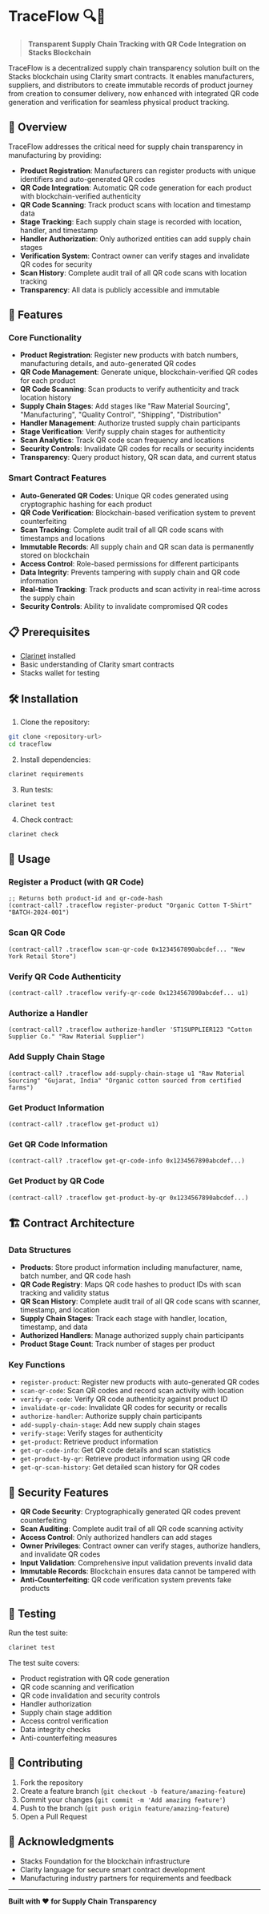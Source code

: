 # TraceFlow 🔍📱

> **Transparent Supply Chain Tracking with QR Code Integration on Stacks Blockchain**

TraceFlow is a decentralized supply chain transparency solution built on the Stacks blockchain using Clarity smart contracts. It enables manufacturers, suppliers, and distributors to create immutable records of product journey from creation to consumer delivery, now enhanced with integrated QR code generation and verification for seamless physical product tracking.

## 🎯 Overview

TraceFlow addresses the critical need for supply chain transparency in manufacturing by providing:

- **Product Registration**: Manufacturers can register products with unique identifiers and auto-generated QR codes
- **QR Code Integration**: Automatic QR code generation for each product with blockchain-verified authenticity
- **QR Code Scanning**: Track product scans with location and timestamp data
- **Stage Tracking**: Each supply chain stage is recorded with location, handler, and timestamp
- **Handler Authorization**: Only authorized entities can add supply chain stages
- **Verification System**: Contract owner can verify stages and invalidate QR codes for security
- **Scan History**: Complete audit trail of all QR code scans with location tracking
- **Transparency**: All data is publicly accessible and immutable

## 🚀 Features

### Core Functionality
- **Product Registration**: Register new products with batch numbers, manufacturing details, and auto-generated QR codes
- **QR Code Management**: Generate unique, blockchain-verified QR codes for each product
- **QR Code Scanning**: Scan products to verify authenticity and track location history
- **Supply Chain Stages**: Add stages like "Raw Material Sourcing", "Manufacturing", "Quality Control", "Shipping", "Distribution"
- **Handler Management**: Authorize trusted supply chain participants
- **Stage Verification**: Verify supply chain stages for authenticity
- **Scan Analytics**: Track QR code scan frequency and locations
- **Security Controls**: Invalidate QR codes for recalls or security incidents
- **Transparency**: Query product history, QR scan data, and current status

### Smart Contract Features
- **Auto-Generated QR Codes**: Unique QR codes generated using cryptographic hashing for each product
- **QR Code Verification**: Blockchain-based verification system to prevent counterfeiting
- **Scan Tracking**: Complete audit trail of all QR code scans with timestamps and locations
- **Immutable Records**: All supply chain and QR scan data is permanently stored on blockchain
- **Access Control**: Role-based permissions for different participants
- **Data Integrity**: Prevents tampering with supply chain and QR code information
- **Real-time Tracking**: Track products and scan activity in real-time across the supply chain
- **Security Controls**: Ability to invalidate compromised QR codes

## 📋 Prerequisites

- [Clarinet](https://github.com/hirosystems/clarinet) installed
- Basic understanding of Clarity smart contracts
- Stacks wallet for testing

## 🛠️ Installation

1. Clone the repository:
```bash
git clone <repository-url>
cd traceflow
```

2. Install dependencies:
```bash
clarinet requirements
```

3. Run tests:
```bash
clarinet test
```

4. Check contract:
```bash
clarinet check
```

## 📖 Usage

### Register a Product (with QR Code)
```clarity
;; Returns both product-id and qr-code-hash
(contract-call? .traceflow register-product "Organic Cotton T-Shirt" "BATCH-2024-001")
```

### Scan QR Code
```clarity
(contract-call? .traceflow scan-qr-code 0x1234567890abcdef... "New York Retail Store")
```

### Verify QR Code Authenticity
```clarity
(contract-call? .traceflow verify-qr-code 0x1234567890abcdef... u1)
```

### Authorize a Handler
```clarity
(contract-call? .traceflow authorize-handler 'ST1SUPPLIER123 "Cotton Supplier Co." "Raw Material Supplier")
```

### Add Supply Chain Stage
```clarity
(contract-call? .traceflow add-supply-chain-stage u1 "Raw Material Sourcing" "Gujarat, India" "Organic cotton sourced from certified farms")
```

### Get Product Information
```clarity
(contract-call? .traceflow get-product u1)
```

### Get QR Code Information
```clarity
(contract-call? .traceflow get-qr-code-info 0x1234567890abcdef...)
```

### Get Product by QR Code
```clarity
(contract-call? .traceflow get-product-by-qr 0x1234567890abcdef...)
```

## 🏗️ Contract Architecture

### Data Structures
- **Products**: Store product information including manufacturer, name, batch number, and QR code hash
- **QR Code Registry**: Maps QR code hashes to product IDs with scan tracking and validity status
- **QR Scan History**: Complete audit trail of all QR code scans with scanner, timestamp, and location
- **Supply Chain Stages**: Track each stage with handler, location, timestamp, and data
- **Authorized Handlers**: Manage authorized supply chain participants
- **Product Stage Count**: Track number of stages per product

### Key Functions
- `register-product`: Register new products with auto-generated QR codes
- `scan-qr-code`: Scan QR codes and record scan activity with location
- `verify-qr-code`: Verify QR code authenticity against product ID
- `invalidate-qr-code`: Invalidate QR codes for security or recalls
- `authorize-handler`: Authorize supply chain participants
- `add-supply-chain-stage`: Add new supply chain stages
- `verify-stage`: Verify stages for authenticity
- `get-product`: Retrieve product information
- `get-qr-code-info`: Get QR code details and scan statistics
- `get-product-by-qr`: Retrieve product information using QR code
- `get-qr-scan-history`: Get detailed scan history for QR codes

## 🔐 Security Features

- **QR Code Security**: Cryptographically generated QR codes prevent counterfeiting
- **Scan Auditing**: Complete audit trail of all QR code scanning activity
- **Access Control**: Only authorized handlers can add stages
- **Owner Privileges**: Contract owner can verify stages, authorize handlers, and invalidate QR codes
- **Input Validation**: Comprehensive input validation prevents invalid data
- **Immutable Records**: Blockchain ensures data cannot be tampered with
- **Anti-Counterfeiting**: QR code verification system prevents fake products

## 🧪 Testing

Run the test suite:
```bash
clarinet test
```

The test suite covers:
- Product registration with QR code generation
- QR code scanning and verification
- QR code invalidation and security controls
- Handler authorization
- Supply chain stage addition
- Access control verification
- Data integrity checks
- Anti-counterfeiting measures

## 🤝 Contributing

1. Fork the repository
2. Create a feature branch (`git checkout -b feature/amazing-feature`)
3. Commit your changes (`git commit -m 'Add amazing feature'`)
4. Push to the branch (`git push origin feature/amazing-feature`)
5. Open a Pull Request

## 🙏 Acknowledgments

- Stacks Foundation for the blockchain infrastructure
- Clarity language for secure smart contract development
- Manufacturing industry partners for requirements and feedback

---

**Built with ❤️ for Supply Chain Transparency**
